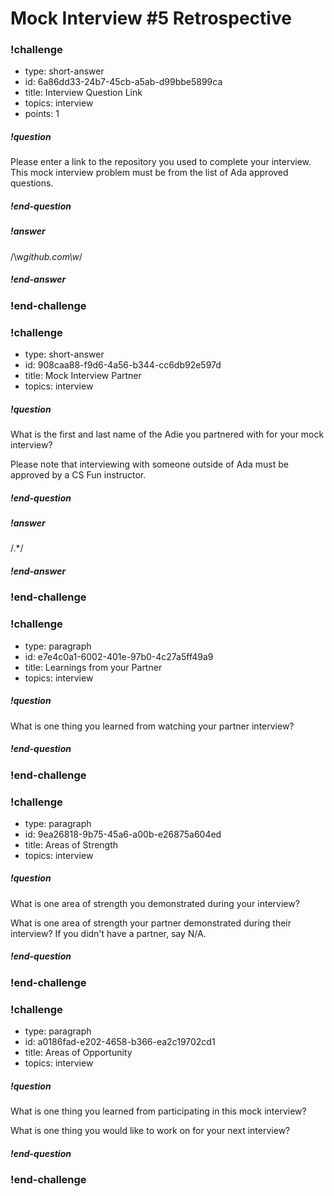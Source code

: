 # Mock Interview #5 Retrospective

<!-- Question 1 -->
<!-- prettier-ignore-start -->
### !challenge
* type: short-answer
* id: 6a86dd33-24b7-45cb-a5ab-d99bbe5899ca
* title: Interview Question Link
* topics: interview
* points: 1
##### !question

Please enter a link to the repository you used to complete your interview. This mock interview problem must be from the list of Ada approved questions.

##### !end-question
##### !answer

/\w*github\.com\w*/

##### !end-answer
### !end-challenge

<!-- Question 2 -->
### !challenge
* type: short-answer
* id: 908caa88-f9d6-4a56-b344-cc6db92e597d
* title: Mock Interview Partner
* topics: interview
##### !question

What is the first and last name of the Adie you partnered with for your mock interview? 

Please note that interviewing with someone outside of Ada must be approved by a CS Fun instructor.

##### !end-question

##### !answer

/.*/

##### !end-answer
### !end-challenge

<!-- Question 3 -->
### !challenge
* type: paragraph
* id: e7e4c0a1-6002-401e-97b0-4c27a5ff49a9
* title: Learnings from your Partner
* topics: interview
##### !question

What is one thing you learned from watching your partner interview?

##### !end-question
### !end-challenge

<!-- Question 4 -->
### !challenge
* type: paragraph
* id: 9ea26818-9b75-45a6-a00b-e26875a604ed
* title: Areas of Strength
* topics: interview
##### !question

What is one area of strength you demonstrated during your interview?

What is one area of strength your partner demonstrated during their interview? If you didn't have a partner, say N/A.

##### !end-question
### !end-challenge

<!-- Question 5 -->
### !challenge
* type: paragraph
* id: a0186fad-e202-4658-b366-ea2c19702cd1
* title: Areas of Opportunity
* topics: interview
##### !question

What is one thing you learned from participating in this mock interview?

What is one thing you would like to work on for your next interview?

##### !end-question
### !end-challenge